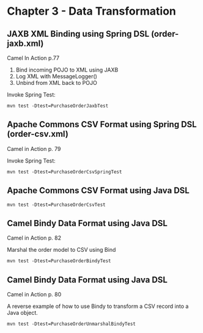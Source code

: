 # Chapter 3 - Data Transformation

## JAXB XML Binding using Spring DSL (order-jaxb.xml)

Camel In Action p.77

1. Bind incoming POJO to XML using JAXB
2. Log XML with MessageLogger()
3. Unbind from XML back to POJO 

Invoke Spring Test:

	mvn test -Dtest=PurchaseOrderJaxbTest 

## Apache Commons CSV Format using Spring DSL (order-csv.xml)

Camel in Action p. 79

Invoke Spring Test:

	mvn test -Dtest=PurchaseOrderCsvSpringTest
		
## Apache Commons CSV Format using Java DSL
	
	mvn test -Dtest=PurchaseOrderCsvTest

## Camel Bindy Data Format using Java DSL

Camel in Action p. 82

Marshal the order model to CSV using Bind

	mvn test -Dtest=PurchaseOrderBindyTest

## Camel Bindy Data Format using Java DSL

Camel in Action p. 80

A reverse example of how to use Bindy to transform a CSV record into a Java object.

	mvn test -Dtest=PurchaseOrderUnmarshalBindyTest
	

